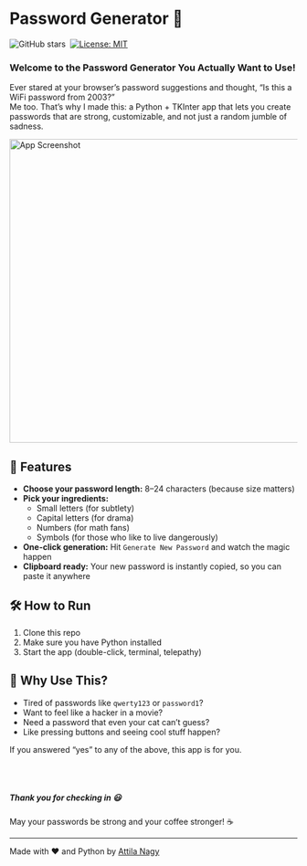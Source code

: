 # Password Generator 🔐  
![GitHub stars](https://img.shields.io/github/stars/AttilaNagyDev/password_generator_tk)&nbsp;
[![License: MIT](https://img.shields.io/badge/License-MIT-green.svg)](LICENSE.txt)

### Welcome to the Password Generator You Actually Want to Use!

Ever stared at your browser’s password suggestions and thought, “Is this a WiFi password from 2003?”  
Me too. That’s why I made this: a Python + TKInter app that lets you create passwords that are strong, customizable, and not just a random jumble of sadness.

<img src="https://res.cloudinary.com/dguji3exb/image/upload/v1755203890/qghlrhdeheercemjevfe.png" alt="App Screenshot" width="532" style="align:center; display:block; margin:auto; ">

## 🚀 Features

- **Choose your password length:** 8–24 characters (because size matters)
- **Pick your ingredients:**  
  - Small letters (for subtlety)
  - Capital letters (for drama)
  - Numbers (for math fans)
  - Symbols (for those who like to live dangerously)
- **One-click generation:** Hit `Generate New Password` and watch the magic happen
- **Clipboard ready:** Your new password is instantly copied, so you can paste it anywhere

## 🛠️ How to Run

1. Clone this repo  
2. Make sure you have Python installed  
3. Start the app (double-click, terminal, telepathy)

## 🧐 Why Use This?

- Tired of passwords like `qwerty123` or `password1`?  
- Want to feel like a hacker in a movie?  
- Need a password that even your cat can’t guess?  
- Like pressing buttons and seeing cool stuff happen?

If you answered “yes” to any of the above, this app is for you.

<br>
<br>

##### Thank you for checking in 😃

May your passwords be strong and your coffee stronger! ☕️

---

Made with ❤️ and Python by [Attila Nagy](https://attilanagy.dev)